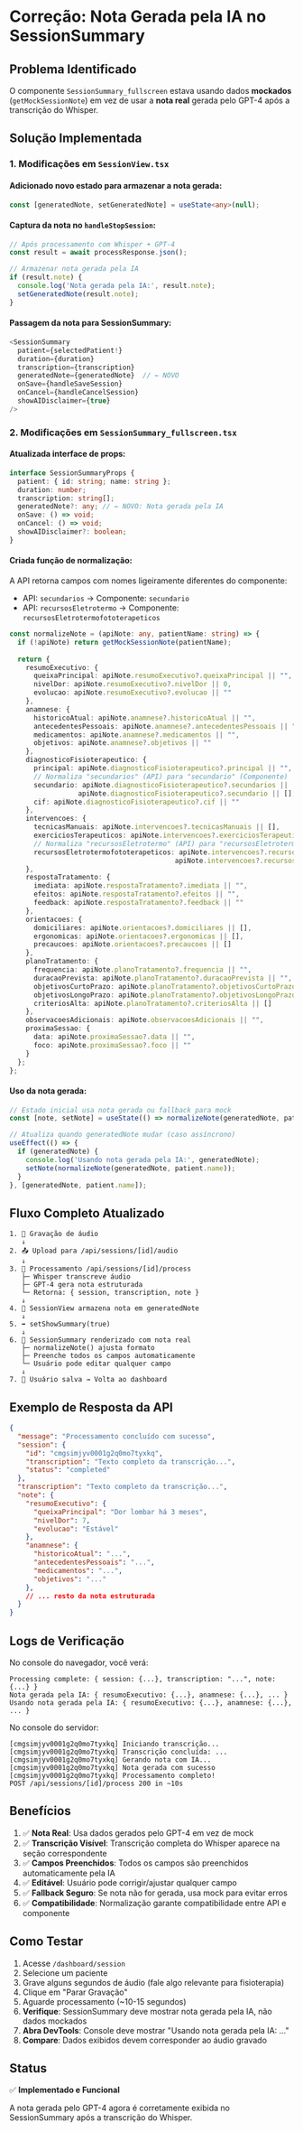 # Correção: Nota Gerada pela IA no SessionSummary

## Problema Identificado
O componente `SessionSummary_fullscreen` estava usando dados **mockados** (`getMockSessionNote`) em vez de usar a **nota real** gerada pelo GPT-4 após a transcrição do Whisper.

## Solução Implementada

### 1. Modificações em `SessionView.tsx`

#### Adicionado novo estado para armazenar a nota gerada:
```typescript
const [generatedNote, setGeneratedNote] = useState<any>(null);
```

#### Captura da nota no `handleStopSession`:
```typescript
// Após processamento com Whisper + GPT-4
const result = await processResponse.json();

// Armazenar nota gerada pela IA
if (result.note) {
  console.log('Nota gerada pela IA:', result.note);
  setGeneratedNote(result.note);
}
```

#### Passagem da nota para SessionSummary:
```typescript
<SessionSummary
  patient={selectedPatient!}
  duration={duration}
  transcription={transcription}
  generatedNote={generatedNote}  // ← NOVO
  onSave={handleSaveSession}
  onCancel={handleCancelSession}
  showAIDisclaimer={true}
/>
```

### 2. Modificações em `SessionSummary_fullscreen.tsx`

#### Atualizada interface de props:
```typescript
interface SessionSummaryProps {
  patient: { id: string; name: string };
  duration: number;
  transcription: string[];
  generatedNote?: any; // ← NOVO: Nota gerada pela IA
  onSave: () => void;
  onCancel: () => void;
  showAIDisclaimer?: boolean;
}
```

#### Criada função de normalização:
A API retorna campos com nomes ligeiramente diferentes do componente:
- API: `secundarios` → Componente: `secundario`
- API: `recursosEletrotermo` → Componente: `recursosEletrotermofototerapeticos`

```typescript
const normalizeNote = (apiNote: any, patientName: string) => {
  if (!apiNote) return getMockSessionNote(patientName);
  
  return {
    resumoExecutivo: {
      queixaPrincipal: apiNote.resumoExecutivo?.queixaPrincipal || "",
      nivelDor: apiNote.resumoExecutivo?.nivelDor || 0,
      evolucao: apiNote.resumoExecutivo?.evolucao || ""
    },
    anamnese: {
      historicoAtual: apiNote.anamnese?.historicoAtual || "",
      antecedentesPessoais: apiNote.anamnese?.antecedentesPessoais || "",
      medicamentos: apiNote.anamnese?.medicamentos || "",
      objetivos: apiNote.anamnese?.objetivos || ""
    },
    diagnosticoFisioterapeutico: {
      principal: apiNote.diagnosticoFisioterapeutico?.principal || "",
      // Normaliza "secundarios" (API) para "secundario" (Componente)
      secundario: apiNote.diagnosticoFisioterapeutico?.secundarios || 
                 apiNote.diagnosticoFisioterapeutico?.secundario || [],
      cif: apiNote.diagnosticoFisioterapeutico?.cif || ""
    },
    intervencoes: {
      tecnicasManuais: apiNote.intervencoes?.tecnicasManuais || [],
      exerciciosTerapeuticos: apiNote.intervencoes?.exerciciosTerapeuticos || [],
      // Normaliza "recursosEletrotermo" (API) para "recursosEletrotermofototerapeticos" (Componente)
      recursosEletrotermofototerapeticos: apiNote.intervencoes?.recursosEletrotermo || 
                                         apiNote.intervencoes?.recursosEletrotermofototerapeticos || []
    },
    respostaTratamento: {
      imediata: apiNote.respostaTratamento?.imediata || "",
      efeitos: apiNote.respostaTratamento?.efeitos || "",
      feedback: apiNote.respostaTratamento?.feedback || ""
    },
    orientacoes: {
      domiciliares: apiNote.orientacoes?.domiciliares || [],
      ergonomicas: apiNote.orientacoes?.ergonomicas || [],
      precaucoes: apiNote.orientacoes?.precaucoes || []
    },
    planoTratamento: {
      frequencia: apiNote.planoTratamento?.frequencia || "",
      duracaoPrevista: apiNote.planoTratamento?.duracaoPrevista || "",
      objetivosCurtoPrazo: apiNote.planoTratamento?.objetivosCurtoPrazo || [],
      objetivosLongoPrazo: apiNote.planoTratamento?.objetivosLongoPrazo || [],
      criteriosAlta: apiNote.planoTratamento?.criteriosAlta || []
    },
    observacoesAdicionais: apiNote.observacoesAdicionais || "",
    proximaSessao: {
      data: apiNote.proximaSessao?.data || "",
      foco: apiNote.proximaSessao?.foco || ""
    }
  };
};
```

#### Uso da nota gerada:
```typescript
// Estado inicial usa nota gerada ou fallback para mock
const [note, setNote] = useState(() => normalizeNote(generatedNote, patient.name));

// Atualiza quando generatedNote mudar (caso assíncrono)
useEffect(() => {
  if (generatedNote) {
    console.log('Usando nota gerada pela IA:', generatedNote);
    setNote(normalizeNote(generatedNote, patient.name));
  }
}, [generatedNote, patient.name]);
```

## Fluxo Completo Atualizado

```
1. 🎤 Gravação de áudio
   ↓
2. 📤 Upload para /api/sessions/[id]/audio
   ↓
3. 🤖 Processamento /api/sessions/[id]/process
   ├─ Whisper transcreve áudio
   ├─ GPT-4 gera nota estruturada
   └─ Retorna: { session, transcription, note }
   ↓
4. 💾 SessionView armazena nota em generatedNote
   ↓
5. ➡️ setShowSummary(true)
   ↓
6. 📄 SessionSummary renderizado com nota real
   ├─ normalizeNote() ajusta formato
   ├─ Preenche todos os campos automaticamente
   └─ Usuário pode editar qualquer campo
   ↓
7. 💾 Usuário salva → Volta ao dashboard
```

## Exemplo de Resposta da API

```json
{
  "message": "Processamento concluído com sucesso",
  "session": {
    "id": "cmgsimjyv0001g2q0mo7tyxkq",
    "transcription": "Texto completo da transcrição...",
    "status": "completed"
  },
  "transcription": "Texto completo da transcrição...",
  "note": {
    "resumoExecutivo": {
      "queixaPrincipal": "Dor lombar há 3 meses",
      "nivelDor": 7,
      "evolucao": "Estável"
    },
    "anamnese": {
      "historicoAtual": "...",
      "antecedentesPessoais": "...",
      "medicamentos": "...",
      "objetivos": "..."
    },
    // ... resto da nota estruturada
  }
}
```

## Logs de Verificação

No console do navegador, você verá:
```
Processing complete: { session: {...}, transcription: "...", note: {...} }
Nota gerada pela IA: { resumoExecutivo: {...}, anamnese: {...}, ... }
Usando nota gerada pela IA: { resumoExecutivo: {...}, anamnese: {...}, ... }
```

No console do servidor:
```
[cmgsimjyv0001g2q0mo7tyxkq] Iniciando transcrição...
[cmgsimjyv0001g2q0mo7tyxkq] Transcrição concluída: ...
[cmgsimjyv0001g2q0mo7tyxkq] Gerando nota com IA...
[cmgsimjyv0001g2q0mo7tyxkq] Nota gerada com sucesso
[cmgsimjyv0001g2q0mo7tyxkq] Processamento completo!
POST /api/sessions/[id]/process 200 in ~10s
```

## Benefícios

1. ✅ **Nota Real**: Usa dados gerados pelo GPT-4 em vez de mock
2. ✅ **Transcrição Visível**: Transcrição completa do Whisper aparece na seção correspondente
3. ✅ **Campos Preenchidos**: Todos os campos são preenchidos automaticamente pela IA
4. ✅ **Editável**: Usuário pode corrigir/ajustar qualquer campo
5. ✅ **Fallback Seguro**: Se nota não for gerada, usa mock para evitar erros
6. ✅ **Compatibilidade**: Normalização garante compatibilidade entre API e componente

## Como Testar

1. Acesse `/dashboard/session`
2. Selecione um paciente
3. Grave alguns segundos de áudio (fale algo relevante para fisioterapia)
4. Clique em "Parar Gravação"
5. Aguarde processamento (~10-15 segundos)
6. **Verifique**: SessionSummary deve mostrar nota gerada pela IA, não dados mockados
7. **Abra DevTools**: Console deve mostrar "Usando nota gerada pela IA: ..."
8. **Compare**: Dados exibidos devem corresponder ao áudio gravado

## Status

✅ **Implementado e Funcional**

A nota gerada pelo GPT-4 agora é corretamente exibida no SessionSummary após a transcrição do Whisper.
